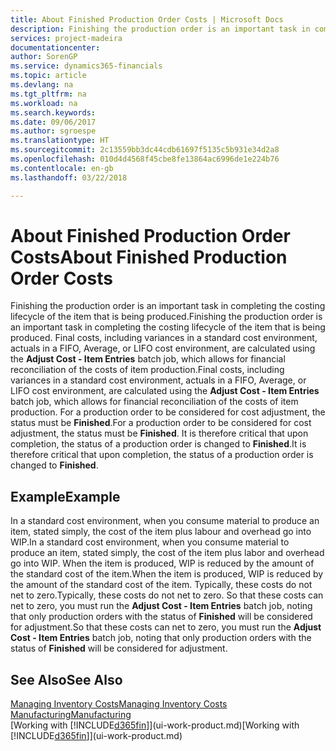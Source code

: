 ```yaml
---
title: About Finished Production Order Costs | Microsoft Docs
description: Finishing the production order is an important task in completing the costing lifecycle of the item that is being produced. Final costs, including variances in a standard cost environment, actuals in a FIFO, Average, or LIFO cost environment, are calculated using the **Adjust Cost - Item Entries** batch job.
services: project-madeira
documentationcenter: 
author: SorenGP
ms.service: dynamics365-financials
ms.topic: article
ms.devlang: na
ms.tgt_pltfrm: na
ms.workload: na
ms.search.keywords: 
ms.date: 09/06/2017
ms.author: sgroespe
ms.translationtype: HT
ms.sourcegitcommit: 2c13559bb3dc44cdb61697f5135c5b931e34d2a8
ms.openlocfilehash: 010d4d4568f45cbe8fe13864ac6996de1e224b76
ms.contentlocale: en-gb
ms.lasthandoff: 03/22/2018

---
```

# <a name="about-finished-production-order-costs"></a><span data-ttu-id="7aed2-104">About Finished Production Order Costs</span><span class="sxs-lookup"><span data-stu-id="7aed2-104">About Finished Production Order Costs</span></span>
<span data-ttu-id="7aed2-105">Finishing the production order is an important task in completing the costing lifecycle of the item that is being produced.</span><span class="sxs-lookup"><span data-stu-id="7aed2-105">Finishing the production order is an important task in completing the costing lifecycle of the item that is being produced.</span></span> <span data-ttu-id="7aed2-106">Final costs, including variances in a standard cost environment, actuals in a FIFO, Average, or LIFO cost environment, are calculated using the **Adjust Cost - Item Entries** batch job, which allows for financial reconciliation of the costs of item production.</span><span class="sxs-lookup"><span data-stu-id="7aed2-106">Final costs, including variances in a standard cost environment, actuals in a FIFO, Average, or LIFO cost environment, are calculated using the **Adjust Cost - Item Entries** batch job, which allows for financial reconciliation of the costs of item production.</span></span> <span data-ttu-id="7aed2-107">For a production order to be considered for cost adjustment, the status must be **Finished**.</span><span class="sxs-lookup"><span data-stu-id="7aed2-107">For a production order to be considered for cost adjustment, the status must be **Finished**.</span></span> <span data-ttu-id="7aed2-108">It is therefore critical that upon completion, the status of a production order is changed to **Finished**.</span><span class="sxs-lookup"><span data-stu-id="7aed2-108">It is therefore critical that upon completion, the status of a production order is changed to **Finished**.</span></span>  

## <a name="example"></a><span data-ttu-id="7aed2-109">Example</span><span class="sxs-lookup"><span data-stu-id="7aed2-109">Example</span></span>  
 <span data-ttu-id="7aed2-110">In a standard cost environment, when you consume material to produce an item, stated simply, the cost of the item plus labour and overhead go into WIP.</span><span class="sxs-lookup"><span data-stu-id="7aed2-110">In a standard cost environment, when you consume material to produce an item, stated simply, the cost of the item plus labor and overhead go into WIP.</span></span> <span data-ttu-id="7aed2-111">When the item is produced, WIP is reduced by the amount of the standard cost of the item.</span><span class="sxs-lookup"><span data-stu-id="7aed2-111">When the item is produced, WIP is reduced by the amount of the standard cost of the item.</span></span> <span data-ttu-id="7aed2-112">Typically, these costs do not net to zero.</span><span class="sxs-lookup"><span data-stu-id="7aed2-112">Typically, these costs do not net to zero.</span></span> <span data-ttu-id="7aed2-113">So that these costs can net to zero, you must run the **Adjust Cost - Item Entries** batch job, noting that only production orders with the status of **Finished** will be considered for adjustment.</span><span class="sxs-lookup"><span data-stu-id="7aed2-113">So that these costs can net to zero, you must run the **Adjust Cost - Item Entries** batch job, noting that only production orders with the status of **Finished** will be considered for adjustment.</span></span>  

## <a name="see-also"></a><span data-ttu-id="7aed2-114">See Also</span><span class="sxs-lookup"><span data-stu-id="7aed2-114">See Also</span></span>  
[<span data-ttu-id="7aed2-115">Managing Inventory Costs</span><span class="sxs-lookup"><span data-stu-id="7aed2-115">Managing Inventory Costs</span></span>](finance-manage-inventory-costs.md)  
[<span data-ttu-id="7aed2-116">Manufacturing</span><span class="sxs-lookup"><span data-stu-id="7aed2-116">Manufacturing</span></span>](production-manage-manufacturing.md)  
<span data-ttu-id="7aed2-117">[Working with [!INCLUDE[d365fin](includes/d365fin_md.md)]](ui-work-product.md)</span><span class="sxs-lookup"><span data-stu-id="7aed2-117">[Working with [!INCLUDE[d365fin](includes/d365fin_md.md)]](ui-work-product.md)</span></span>

